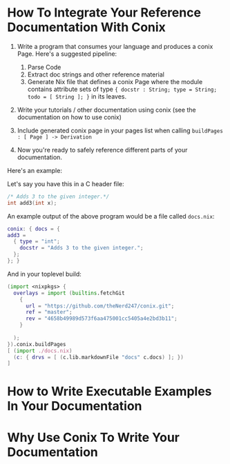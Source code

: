 # How To Integrate Your Reference Documentation With Conix

1. Write a program that consumes your language and produces a conix Page.
   Here's a suggested pipeline:

   1. Parse Code 
   1. Extract doc strings and other reference material 
   1. Generate Nix file that defines a conix Page where the module contains
      attribute sets of type `{ docstr : String; type = String; todo = [ String ]; }` in its leaves.

1. Write your tutorials / other documentation using conix (see the
   documentation on how to use conix)

1. Include generated conix page in your pages list when calling `buildPages : [ Page ] -> Derivation`

1. Now you're ready to safely reference different parts of your documentation.

Here's an example:

Let's say you have this in a C header file:

  ```c
  /* Adds 3 to the given integer.*/
int add3(int x); 
  ```

An example output of the above program would be a file called `docs.nix`:

  ```nix
conix: { docs = {
  add3 =
    { type = "int";
      docstr = "Adds 3 to the given integer.";
    };
}; }
  ```

And in your toplevel build:

```nix
(import <nixpkgs> {
  overlays = import (builtins.fetchGit
    { 
      url = "https://github.com/theNerd247/conix.git";
      ref = "master";
      rev = "4658b49989d573f6aa475001cc5405a4e2bd3b11";
    }
    
  );
}).conix.buildPages
[ (import ./docs.nix)
  (c: { drvs = [ (c.lib.markdownFile "docs" c.docs) ]; })
]


```



# How to Write Executable Examples In Your Documentation

# Why Use Conix To Write Your Documentation

